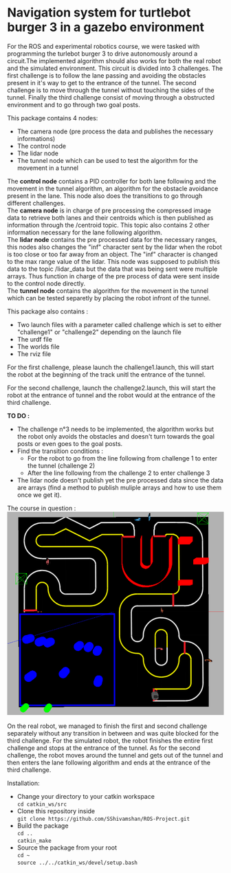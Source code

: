 # Navigation system for turtlebot burger 3 in a gazebo environment

For the ROS and experimental robotics course, we were tasked with programming the turlebot burger 3 to drive autonomously around a circuit.The implemented algorithm should also works for both the real robot and the simulated environment.  This circuit is divided into 3 challenges. The first challenge is to follow the lane passing and avoiding the obstacles present in it's way to get to the entrance of the tunnel. The second challenge is to move through the tunnel without touching the sides of the tunnel. Finally the third challenge consist of moving through a obstructed environment and to go through two goal posts. 

This package contains 4 nodes:
* The camera node (pre process the data and publishes the necessary informations)
* The control node
* The lidar node 
* The tunnel node which can be used to test the algorithm for the movement in a tunnel

The **control node** contains a PID controller for both lane following and the movement in the tunnel algorithm, an algorithm for the obstacle avoidance present in the lane. This node also does the transitions to go through different challenges.  
The **camera node** is in charge of pre processing the compressed image data to retrieve both lanes and their centroids which is then published as information through the /centroid topic. This topic also contains 2 other information necessary for the lane following algorithm.    
The **lidar node** contains the pre processed data for the necessary ranges, this nodes also changes the "inf" character sent by the lidar when the robot is too close or too far away from an object. The "inf" character is changed to the max range value of the lidar. This node was supposed to publish this data to the topic /lidar_data but the data that was being sent were multiple arrays. Thus function in charge of the pre process of data were sent inside to the control node directly.   
The **tunnel node** contains the algorithm for the movement in the tunnel which can be tested separetly by placing the robot infront of the tunnel.  

This package also contains : 
* Two launch files with a parameter called challenge which is set to either "challenge1" or "challenge2" depending on the launch file
* The urdf file
* The worlds file
* The rviz file

For the first challenge, please launch the challenge1.launch, this will start the robot at the beginning of the track unitl the entrance of the tunnel. 

For the second challenge, launch the challenge2.launch, this will start the robot at the entrance of tunnel and the robot would at the entrance of the third challenge. 

**TO DO :**
* The challenge n°3 needs to be implemented, the algorithm works but the robot only avoids the obstacles and doesn't turn towards the goal posts or even goes to the goal posts.
* Find the transition conditions :
    * For the robot to go from the line following from challenge 1 to enter the tunnel (challenge 2)
    * After the line following from the challenge 2 to enter challenge 3
* The lidar node doesn't publish yet the pre processed data since the data are arrays (find a method to publish muliple arrays and how to use them once we get it).   

The course in question :   
![alt text](https://github.com/SShivamshan/ROS-Project/blob/main/COURSE.png?raw=true)  


On the real robot, we managed to finish the first and second challenge separately without any transition in between and was quite blocked for the third challenge. For the simulated robot, the robot finishes the entire first challenge and stops at the entrance of the tunnel. As for the second challenge, the robot moves around the tunnel and gets out of the tunnel and then enters the lane following algorithm and ends at the entrance of the third challenge. 

Installation:
* Change your directory to your catkin workspace 
<br>`cd catkin_ws/src`</br>
* Clone this repository inside 
<br>`git clone https://github.com/SShivamshan/ROS-Project.git`</br>
* Build the package   
`cd ..`  
`catkin_make`    
* Source the package from your root  
`cd ~`    
`source ../../catkin_ws/devel/setup.bash`
